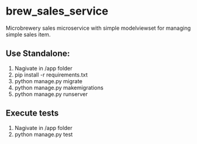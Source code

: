 # brew_sales_service
Microbrewery sales microservice with simple modelviewset for managing simple sales item.



## Use Standalone:
1. Nagivate in /app folder
2. pip install -r requirements.txt
3. python manage.py migrate
4. python manage.py makemigrations
5. python manage.py runserver

## Execute tests
1. Nagivate in /app folder
2. python manage.py test
